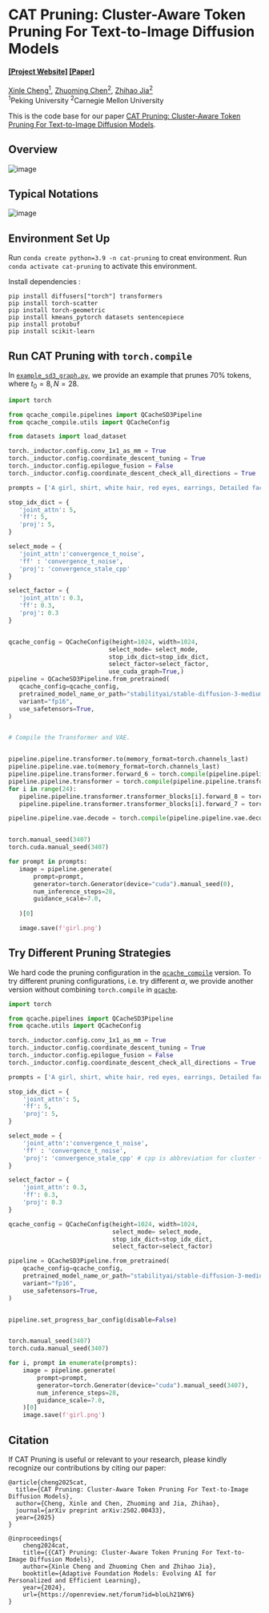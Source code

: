 # CAT Pruning: Cluster-Aware Token Pruning For Text-to-Image Diffusion Models

#### [[Project Website]](https://github.com/ada-cheng/CAT-Pruning) [[Paper]](https://openreview.net/forum?id=bloLh21WY6)

[Xinle Cheng<sup>1</sup>](https://ada-cheng.github.io), [Zhuoming Chen<sup>2</sup>](https://dreaming-panda.github.io/), [ Zhihao Jia<sup>2</sup>](https://www.cs.cmu.edu/~zhihaoj2/)<br/>
<sup>1</sup>Peking University <sup>2</sup>Carnegie Mellon University</br>

This is the code base for our paper [CAT Pruning: Cluster-Aware Token Pruning For
 Text-to-Image Diffusion Models](https://openreview.net/forum?id=bloLh21WY6).

## Overview
 ![image](assets/new_overview.jpg)

## Typical Notations

 ![image](assets/notation_tab.png)

## Environment Set Up

Run `conda create python=3.9 -n cat-pruning` to creat environment. Run `conda activate cat-pruning` to activate this environment.

Install dependencies :

```
pip install diffusers["torch"] transformers
pip install torch-scatter 
pip install torch-geometric 
pip install kmeans_pytorch datasets sentencepiece
pip install protobuf 
pip install scikit-learn
```


## Run CAT Pruning with `torch.compile`

In [`example_sd3_graph.py`](example_sd3_graph.py), we provide an example that prunes 70%
 tokens, where $t_0 = 8,N = 28$.

 ```python
import torch

from qcache_compile.pipelines import QCacheSD3Pipeline
from qcache_compile.utils import QCacheConfig

from datasets import load_dataset

torch._inductor.config.conv_1x1_as_mm = True
torch._inductor.config.coordinate_descent_tuning = True
torch._inductor.config.epilogue_fusion = False
torch._inductor.config.coordinate_descent_check_all_directions = True

prompts = ['A girl, shirt, white hair, red eyes, earrings, Detailed face'] * 3

stop_idx_dict = {   
    'joint_attn': 5,
    'ff': 5,
    'proj': 5,
}

select_mode = {
    'joint_attn':'convergence_t_noise',
    'ff' : 'convergence_t_noise',
    'proj': 'convergence_stale_cpp'
}

select_factor = {   
    'joint_attn': 0.3,
    'ff': 0.3,
    'proj': 0.3
}


qcache_config = QCacheConfig(height=1024, width=1024, 
                             select_mode= select_mode,
                             stop_idx_dict=stop_idx_dict,
                             select_factor=select_factor,
                             use_cuda_graph=True,)
pipeline = QCacheSD3Pipeline.from_pretrained(
    qcache_config=qcache_config,
    pretrained_model_name_or_path="stabilityai/stable-diffusion-3-medium-diffusers",
    variant="fp16",
    use_safetensors=True,
)


# Compile the Transformer and VAE.


pipeline.pipeline.transformer.to(memory_format=torch.channels_last)
pipeline.pipeline.vae.to(memory_format=torch.channels_last)
pipeline.pipeline.transformer.forward_6 = torch.compile(pipeline.pipeline.transformer.forward_6, mode="reduce-overhead", fullgraph=True)
pipeline.pipeline.transformer = torch.compile(pipeline.pipeline.transformer, mode="reduce-overhead", fullgraph=True)
for i in range(24): 
    pipeline.pipeline.transformer.transformer_blocks[i].forward_8 = torch.compile(pipeline.pipeline.transformer.transformer_blocks[i].forward_8,  mode="reduce-overhead", fullgraph=True)
    pipeline.pipeline.transformer.transformer_blocks[i].forward_7 = torch.compile(pipeline.pipeline.transformer.transformer_blocks[i].forward_7,  mode="reduce-overhead", fullgraph=True)

pipeline.pipeline.vae.decode = torch.compile(pipeline.pipeline.vae.decode, mode="reduce-overhead",fullgraph=True)


torch.manual_seed(3407)
torch.cuda.manual_seed(3407)

for prompt in prompts:
    image = pipeline.generate(
        prompt=prompt,
        generator=torch.Generator(device="cuda").manual_seed(0),
        num_inference_steps=28,
        guidance_scale=7.0,
       
    )[0]

    image.save(f'girl.png')

```

## Try Different Pruning Strategies
We hard code the pruning configuration in the [`qcache_compile`](./qcache_compile) version. To try different pruning configurations, i.e. try different $\alpha$, we provide another version without combining `torch.compile` in [`qcache`](./qcache).

```python
import torch

from qcache.pipelines import QCacheSD3Pipeline
from qcache.utils import QCacheConfig

torch._inductor.config.conv_1x1_as_mm = True
torch._inductor.config.coordinate_descent_tuning = True
torch._inductor.config.epilogue_fusion = False
torch._inductor.config.coordinate_descent_check_all_directions = True

prompts = ['A girl, shirt, white hair, red eyes, earrings, Detailed face']*3 

stop_idx_dict = {   
    'joint_attn': 5,
    'ff': 5,
    'proj': 5,
}

select_mode = {
    'joint_attn':'convergence_t_noise',
    'ff' : 'convergence_t_noise',
    'proj': 'convergence_stale_cpp' # cpp is abbreviation for cluster + pooling * 2
}

select_factor = {   
    'joint_attn': 0.3,
    'ff': 0.3,
    'proj': 0.3
}

qcache_config = QCacheConfig(height=1024, width=1024, 
                             select_mode= select_mode,
                             stop_idx_dict=stop_idx_dict,
                             select_factor=select_factor)

pipeline = QCacheSD3Pipeline.from_pretrained(
    qcache_config=qcache_config,
    pretrained_model_name_or_path="stabilityai/stable-diffusion-3-medium-diffusers",
    variant="fp16",
    use_safetensors=True,
)


pipeline.set_progress_bar_config(disable=False)


torch.manual_seed(3407)
torch.cuda.manual_seed(3407)

for i, prompt in enumerate(prompts):
    image = pipeline.generate(
        prompt=prompt,
        generator=torch.Generator(device="cuda").manual_seed(3407),
        num_inference_steps=28,
        guidance_scale=7.0,
    )[0]
    image.save(f'girl.png')

```

## Citation 
If CAT Pruning is useful or relevant to your research, please kindly recognize our contributions by citing our paper:

```
@article{cheng2025cat,
  title={CAT Pruning: Cluster-Aware Token Pruning For Text-to-Image Diffusion Models},
  author={Cheng, Xinle and Chen, Zhuoming and Jia, Zhihao},
  journal={arXiv preprint arXiv:2502.00433},
  year={2025}
}

@inproceedings{
    cheng2024cat,
    title={{CAT} Pruning: Cluster-Aware Token Pruning For Text-to-Image Diffusion Models},
    author={Xinle Cheng and Zhuoming Chen and Zhihao Jia},
    booktitle={Adaptive Foundation Models: Evolving AI for Personalized and Efficient Learning},
    year={2024},
    url={https://openreview.net/forum?id=bloLh21WY6}
}

```